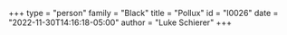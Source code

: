 +++
type = "person"
family = "Black"
title = "Pollux"
id = "I0026"
date = "2022-11-30T14:16:18-05:00"
author = "Luke Schierer"
+++
